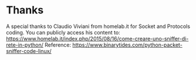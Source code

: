 # Thanks

A special thanks to Claudio Viviani from homelab.it for Socket and Protocols coding.
You can publicly access his content to: https://www.homelab.it/index.php/2015/08/16/come-creare-uno-sniffer-di-rete-in-python/
Reference: https://www.binarytides.com/python-packet-sniffer-code-linux/
